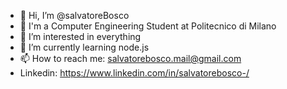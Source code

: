 - 👋 Hi, I’m @salvatoreBosco
- 📖 I'm a Computer Engineering Student at Politecnico di Milano
- 👀 I’m interested in everything
- 🌱 I’m currently learning node.js
- 📫 How to reach me: salvatorebosco.mail@gmail.com
- Linkedin: https://www.linkedin.com/in/salvatorebosco-/

<!---
salvatoreBosco/salvatoreBosco is a ✨ special ✨ repository because its `README.md` (this file) appears on your GitHub profile.
You can click the Preview link to take a look at your changes.
--->
